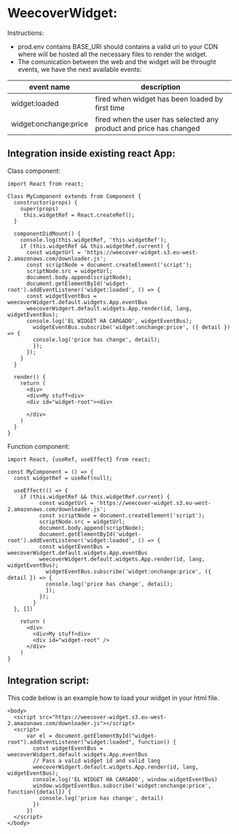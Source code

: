 # WeecoverWidget:

Instructions:
- prod.env contains BASE_URI should contains a valid uri to your CDN where will be hosted all the necessary files to render the widget.
- The comunication between the web and the widget will be throught events, we have the next available events:

|event name| description |
|----------|-------------|
|widget:loaded| fired when widget has been loaded by first time|
|widget:onchange:price| fired when the user has selected any product and price has changed|

## Integration inside existing react App:

Class component:

```
import React from react;

Class MyComponent extends from Component {
  constructor(props) {
    super(props)
     this.widgetRef = React.createRef();
  }

  componentDidMount() {
    console.log(this.widgetRef, 'this.widgetRef');
    if (this.widgetRef && this.widgetRef.current) {
      const widgetUrl = 'https://weecover-widget.s3.eu-west-2.amazonaws.com/downloader.js';
      const scriptNode = document.createElement('script');
      scriptNode.src = widgetUrl;
      document.body.append(scriptNode);
      document.getElementById('widget-root').addEventListener('widget:loaded', () => {
      const widgetEventBus = weecoverWidgert.default.widgets.App.eventBus  
      weecoverWidgert.default.widgets.App.render(id, lang, widgetEventBus);  
      console.log('EL WIDGET HA CARGADO', widgetEventBus); 
        widgetEventBus.subscribe('widget:onchange:price', ({ detail }) => {
        console.log('price has change', detail);
        });
      });
    }
  }

  render() {
    return (
      <div>
      <div>My stuff<div>
      <div id="widget-root"><div>

      </div>
    )
  }
}
```

Function component:
```
import React, {useRef, useEffect} from react;

const MyComponent = () => {
  const widgetRef = useRef(null);

  useEffect(() => {
    if (this.widgetRef && this.widgetRef.current) {
          const widgetUrl = 'https://weecover-widget.s3.eu-west-2.amazonaws.com/downloader.js';
          const scriptNode = document.createElement('script');
          scriptNode.src = widgetUrl;
          document.body.append(scriptNode);
          document.getElementById('widget-root').addEventListener('widget:loaded', () => {
          const widgetEventBus = weecoverWidgert.default.widgets.App.eventBus  
          weecoverWidgert.default.widgets.App.render(id, lang, widgetEventBus);  
            widgetEventBus.subscribe('widget:onchange:price', ({ detail }) => {
            console.log('price has change', detail);
            });
          });
        }
  }, [])
  
    return (
      <div>
        <div>My stuff<div>
        <div id="widget-root" />
      </div>
    )
}
```

## Integration script:

This code below is an example how to load your widget in your html file.
```
<body>
  <script src="https://weecover-widget.s3.eu-west-2.amazonaws.com/downloader.js"></script>
  <script>
      var el = document.getElementById("widget-root").addEventListener("widget:loaded", function() {
        const widgetEventBus = weecoverWidgert.default.widgets.App.eventBus  
        // Pass a valid widget id and valid lang
        weecoverWidgert.default.widgets.App.render(id, lang, widgetEventBus);
        console.log('EL WIDGET HA CARGADO', window.widgetEventBus)
        window.widgetEventBus.subscribe('widget:onchange:price', function({detail}) {
          console.log('price has change', detail)
        })
      })
  </script>
</body>
```